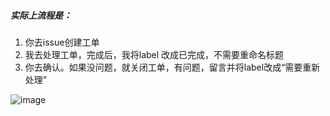 ##### 实际上流程是：
1. 你去issue创建工单
2. 我去处理工单，完成后，我将label 改成已完成，不需要重命名标题
3. 你去确认。如果没问题，就关闭工单，有问题，留言并将label改成“需要重新处理”


![image](https://user-images.githubusercontent.com/106447126/171029965-72bda587-80b4-4716-a381-2d014d815fa8.png)

